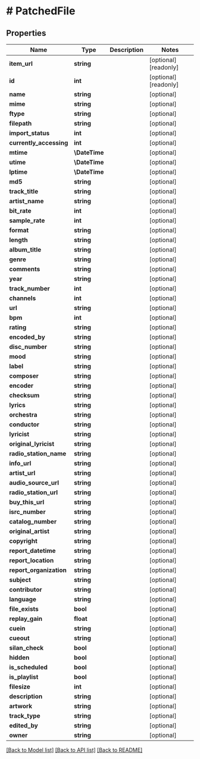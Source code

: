 # # PatchedFile

## Properties

Name | Type | Description | Notes
------------ | ------------- | ------------- | -------------
**item_url** | **string** |  | [optional] [readonly]
**id** | **int** |  | [optional] [readonly]
**name** | **string** |  | [optional]
**mime** | **string** |  | [optional]
**ftype** | **string** |  | [optional]
**filepath** | **string** |  | [optional]
**import_status** | **int** |  | [optional]
**currently_accessing** | **int** |  | [optional]
**mtime** | **\DateTime** |  | [optional]
**utime** | **\DateTime** |  | [optional]
**lptime** | **\DateTime** |  | [optional]
**md5** | **string** |  | [optional]
**track_title** | **string** |  | [optional]
**artist_name** | **string** |  | [optional]
**bit_rate** | **int** |  | [optional]
**sample_rate** | **int** |  | [optional]
**format** | **string** |  | [optional]
**length** | **string** |  | [optional]
**album_title** | **string** |  | [optional]
**genre** | **string** |  | [optional]
**comments** | **string** |  | [optional]
**year** | **string** |  | [optional]
**track_number** | **int** |  | [optional]
**channels** | **int** |  | [optional]
**url** | **string** |  | [optional]
**bpm** | **int** |  | [optional]
**rating** | **string** |  | [optional]
**encoded_by** | **string** |  | [optional]
**disc_number** | **string** |  | [optional]
**mood** | **string** |  | [optional]
**label** | **string** |  | [optional]
**composer** | **string** |  | [optional]
**encoder** | **string** |  | [optional]
**checksum** | **string** |  | [optional]
**lyrics** | **string** |  | [optional]
**orchestra** | **string** |  | [optional]
**conductor** | **string** |  | [optional]
**lyricist** | **string** |  | [optional]
**original_lyricist** | **string** |  | [optional]
**radio_station_name** | **string** |  | [optional]
**info_url** | **string** |  | [optional]
**artist_url** | **string** |  | [optional]
**audio_source_url** | **string** |  | [optional]
**radio_station_url** | **string** |  | [optional]
**buy_this_url** | **string** |  | [optional]
**isrc_number** | **string** |  | [optional]
**catalog_number** | **string** |  | [optional]
**original_artist** | **string** |  | [optional]
**copyright** | **string** |  | [optional]
**report_datetime** | **string** |  | [optional]
**report_location** | **string** |  | [optional]
**report_organization** | **string** |  | [optional]
**subject** | **string** |  | [optional]
**contributor** | **string** |  | [optional]
**language** | **string** |  | [optional]
**file_exists** | **bool** |  | [optional]
**replay_gain** | **float** |  | [optional]
**cuein** | **string** |  | [optional]
**cueout** | **string** |  | [optional]
**silan_check** | **bool** |  | [optional]
**hidden** | **bool** |  | [optional]
**is_scheduled** | **bool** |  | [optional]
**is_playlist** | **bool** |  | [optional]
**filesize** | **int** |  | [optional]
**description** | **string** |  | [optional]
**artwork** | **string** |  | [optional]
**track_type** | **string** |  | [optional]
**edited_by** | **string** |  | [optional]
**owner** | **string** |  | [optional]

[[Back to Model list]](../../README.md#models) [[Back to API list]](../../README.md#endpoints) [[Back to README]](../../README.md)
